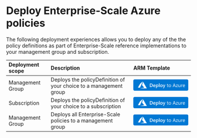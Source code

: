 # Deploy Enterprise-Scale Azure policies

The following deployment experiences allows you to deploy any of the the policy definitions as part of Enterprise-Scale reference implementations to your management group and subscription.

| Deployment scope | Description | ARM Template |
|:-------------------------|:-------------|:-------------|
| Management Group | Deploys the policyDefinition of your choice to a management group  |[![Deploy To Azure](https://raw.githubusercontent.com/Azure/azure-quickstart-templates/master/1-CONTRIBUTION-GUIDE/images/deploytoazure.svg?sanitize=true)](https://portal.azure.com/#blade/Microsoft_Azure_CreateUIDef/CustomDeploymentBlade/uri/https%3A%2F%2Fraw.githubusercontent.com%2FAzure%2FEnterprise-Scale%2Fmain%2Fazopsreference%2FentScaleMgPolicyDef.json)|
| Subscription | Deploys the policyDefinition of your choice to a subscription  |[![Deploy To Azure](https://raw.githubusercontent.com/Azure/azure-quickstart-templates/master/1-CONTRIBUTION-GUIDE/images/deploytoazure.svg?sanitize=true)](https://portal.azure.com/#blade/Microsoft_Azure_CreateUIDef/CustomDeploymentBlade/uri/https%3A%2F%2Fraw.githubusercontent.com%2FAzure%2FEnterprise-Scale%2Fmain%2Fazopsreference%2FentScaleSubPolicyDef.json)|
| Management Group | Deploys all Enterprise-Scale policies to a management group |[![Deploy To Azure](https://raw.githubusercontent.com/Azure/azure-quickstart-templates/master/1-CONTRIBUTION-GUIDE/images/deploytoazure.svg?sanitize=true)](https://portal.azure.com/#blade/Microsoft_Azure_CreateUIDef/CustomDeploymentBlade/uri/https%3A%2F%2Fraw.githubusercontent.com%2FAzure%2FEnterprise-Scale%2Fmain%2Fdocs%2Freference%2Fwingtip%2FarmTemplates%2Fauxiliary%2Fpolicies.json)


